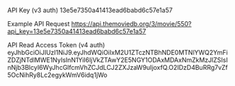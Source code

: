 API Key (v3 auth)
13e5e7350a41413ead6babd6c57e1a57

Example API Request
https://api.themoviedb.org/3/movie/550?api_key=13e5e7350a41413ead6babd6c57e1a57


API Read Access Token (v4 auth)
eyJhbGciOiJIUzI1NiJ9.eyJhdWQiOiIxM2U1ZTczNTBhNDE0MTNlYWQ2YmFiZDZjNTdlMWE1NyIsInN1YiI6IjVkZTAwY2E5NGY1ODAxMDAxNmZkMzJlZSIsInNjb3BlcyI6WyJhcGlfcmVhZCJdLCJ2ZXJzaW9uIjoxfQ.O2IDzD4BuRRg7vZf5OcNihRy8Lc2egykWmV6idq1jWo